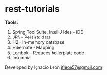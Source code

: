 # rest-tutorials
**Tools:**
1. Spring Tool Suite, IntelliJ Idea - IDE
2. JPA - Persists data
3. H2 - In-memory database
4. Hibernate - Mapping
5. Lombok - Reduces boilerplate code
6. Insomnia

Developed by Ignacio León
ifleon57@gmail.com


